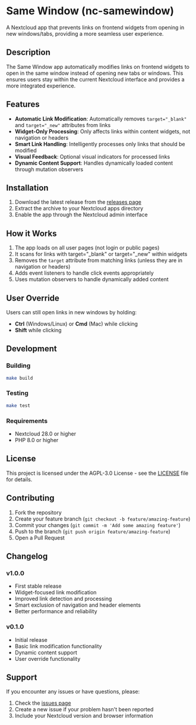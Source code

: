 # Same Window (nc-samewindow)

A Nextcloud app that prevents links on frontend widgets from opening in new windows/tabs, providing a more seamless user experience.

## Description

The Same Window app automatically modifies links on frontend widgets to open in the same window instead of opening new tabs or windows. This ensures users stay within the current Nextcloud interface and provides a more integrated experience.

## Features

- **Automatic Link Modification**: Automatically removes `target="_blank"` and `target="_new"` attributes from links
- **Widget-Only Processing**: Only affects links within content widgets, not navigation or headers
- **Smart Link Handling**: Intelligently processes only links that should be modified
- **Visual Feedback**: Optional visual indicators for processed links
- **Dynamic Content Support**: Handles dynamically loaded content through mutation observers

## Installation

1. Download the latest release from the [releases page](https://github.com/nextcloud/samewindow/releases)
2. Extract the archive to your Nextcloud apps directory
3. Enable the app through the Nextcloud admin interface

## How it Works

1. The app loads on all user pages (not login or public pages)
2. It scans for links with target="_blank" or target="_new" within widgets
3. Removes the `target` attribute from matching links (unless they are in navigation or headers)
4. Adds event listeners to handle click events appropriately
5. Uses mutation observers to handle dynamically added content

## User Override

Users can still open links in new windows by holding:
- **Ctrl** (Windows/Linux) or **Cmd** (Mac) while clicking
- **Shift** while clicking

## Development

### Building

```bash
make build
```

### Testing

```bash
make test
```

### Requirements

- Nextcloud 28.0 or higher
- PHP 8.0 or higher

## License

This project is licensed under the AGPL-3.0 License - see the [LICENSE](LICENSE) file for details.

## Contributing

1. Fork the repository
2. Create your feature branch (`git checkout -b feature/amazing-feature`)
3. Commit your changes (`git commit -m 'Add some amazing feature'`)
4. Push to the branch (`git push origin feature/amazing-feature`)
5. Open a Pull Request

## Changelog

### v1.0.0
- First stable release
- Widget-focused link modification
- Improved link detection and processing
- Smart exclusion of navigation and header elements
- Better performance and reliability

### v0.1.0
- Initial release
- Basic link modification functionality
- Dynamic content support
- User override functionality

## Support

If you encounter any issues or have questions, please:
1. Check the [issues page](https://github.com/nextcloud/samewindow/issues)
2. Create a new issue if your problem hasn't been reported
3. Include your Nextcloud version and browser information
